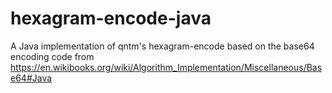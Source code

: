 # hexagram-encode-java
A Java implementation of qntm's hexagram-encode based on the base64 encoding code from https://en.wikibooks.org/wiki/Algorithm_Implementation/Miscellaneous/Base64#Java
